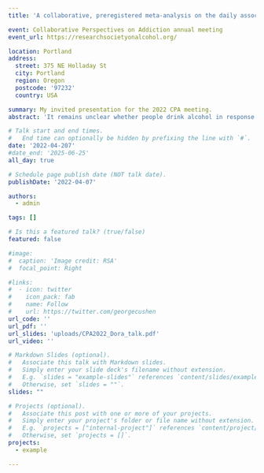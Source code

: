 ```yaml
---
title: 'A collaborative, preregistered meta-analysis on the daily association between affect and alcohol use in everyday life'

event: Collaborative Perspectives on Addiction annual meeting
event_url: https://researchsocietyonalcohol.org/

location: Portland
address:
  street: 375 NE Holladay St
  city: Portland
  region: Oregon
  postcode: '97232'
  country: USA

summary: My invited presentation for the 2022 CPA meeting.
abstract: 'It remains unclear whether people drink alcohol in response to the experience of negative and positive emotions in everyday life. By compiling and jointly analyzing hundreds of thousands reports from diary and EMA datasets, our goal was to provide conclusive tests to the hypotheses that negative and positive affect should both be associated with alcohol use on a daily level, such that people are more likely to drink and to consume more drinks on days they report negative or positive affect that is higher than usual. We compiled individual participant level data from diary and EMA studies that assessed the number of alcoholic drinks consumed each day or evening and daily or momentary mood. Our dataset included 353,762 daily observations from 12,394 participants and 69 studies. We analyzed the data using Bayesian mixed-effects models, which accounted for variation at the study and participant level. On days they experienced higher negative affect (+1 SD), participants were estimated to be 5-10% less likely to drink and to consume 0 to 0.02 fewer drinks. Participants were estimated to be 16-28% more likely to drink on days they experience higher positive affect, but to only consume an additional 0.04 to 0.07 drinks. Thus, the findings of this meta-analysis suggest that positive, but not negative affect is associated with an increased likelihood of drinking in daily data.'

# Talk start and end times.
#   End time can optionally be hidden by prefixing the line with `#`.
date: '2022-04-207'
#date_end: '2025-06-25'
all_day: true

# Schedule page publish date (NOT talk date).
publishDate: '2022-04-07'

authors:
  - admin

tags: []

# Is this a featured talk? (true/false)
featured: false

#image:
#  caption: 'Image credit: RSA'
#  focal_point: Right

#links:
#  - icon: twitter
#    icon_pack: fab
#    name: Follow
#    url: https://twitter.com/georgecushen
url_code: ''
url_pdf: ''
url_slides: 'uploads/CPA2022_Dora_talk.pdf'
url_video: ''

# Markdown Slides (optional).
#   Associate this talk with Markdown slides.
#   Simply enter your slide deck's filename without extension.
#   E.g. `slides = "example-slides"` references `content/slides/example-slides.md`.
#   Otherwise, set `slides = ""`.
slides: ""

# Projects (optional).
#   Associate this post with one or more of your projects.
#   Simply enter your project's folder or file name without extension.
#   E.g. `projects = ["internal-project"]` references `content/project/deep-learning/index.md`.
#   Otherwise, set `projects = []`.
projects:
  - example

---
```

